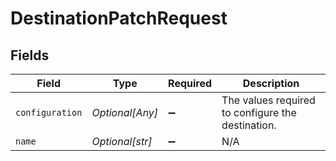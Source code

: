 # DestinationPatchRequest


## Fields

| Field                                             | Type                                              | Required                                          | Description                                       |
| ------------------------------------------------- | ------------------------------------------------- | ------------------------------------------------- | ------------------------------------------------- |
| `configuration`                                   | *Optional[Any]*                                   | :heavy_minus_sign:                                | The values required to configure the destination. |
| `name`                                            | *Optional[str]*                                   | :heavy_minus_sign:                                | N/A                                               |